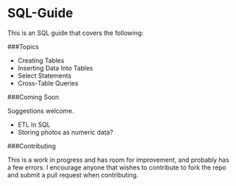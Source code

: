 SQL-Guide
=============================

This is an SQL guide that covers the following:

###Topics
- Creating Tables
- Inserting Data Into Tables
- Select Statements
- Cross-Table Queries


###Coming Soon

Suggestions welcome.

- ETL in SQL
- Storing photos as numeric data? 

###Contributing

This is a work in progress and has room for improvement, and probably has a few errors.
I encourage anyone that wishes to contribute to fork the repo and submit a pull request 
when contributing. 